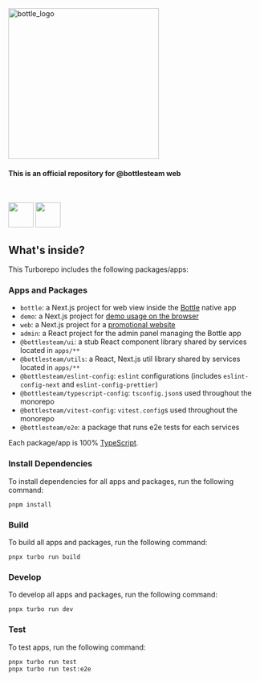 <img width="300" alt="bottle_logo" src="https://github.com/user-attachments/assets/a44026e9-981b-42d0-bbd1-4bcad9b2e58c">

#### This is an official repository for @bottlesteam web


<span heigth=50px style="margin-top:120px;"></div>

<br>

[<img height=50px  src=https://user-images.githubusercontent.com/42789819/115149387-d42e1980-a09e-11eb-88e3-94ca9b5b604b.png>](https://url.kr/cps1z2)
[<img height=50px src=https://www.fcsok.org/wp-content/uploads/2020/04/get-it-on-google-play-badge.png>](https://play.google.com/store/apps/details?id=com.team.bottles)


## What's inside?

This Turborepo includes the following packages/apps:

### Apps and Packages

- `bottle`: a Next.js project for web view inside the [Bottle](https://url.kr/cps1z2) native app
- `demo`: a Next.js project for [demo usage on the browser](https://demo.bottles.asia) 
- `web`: a Next.js project for a [promotional website](https://bottles.asia)
- `admin`: a React project for the admin panel managing the Bottle app 
- `@bottlesteam/ui`: a stub React component library shared by services located in `apps/**`
- `@bottlesteam/utils`: a React, Next.js util library shared by services located in `apps/**`
- `@bottlesteam/eslint-config`: `eslint` configurations (includes `eslint-config-next` and `eslint-config-prettier`)
- `@bottlesteam/typescript-config`: `tsconfig.json`s used throughout the monorepo
- `@bottlesteam/vitest-config`: `vitest.config`s used throughout the monorepo
- `@bottlesteam/e2e`: a package that runs e2e tests for each services

Each package/app is 100% [TypeScript](https://www.typescriptlang.org/).

### Install Dependencies

To install dependencies for all apps and packages, run the following command:

```
pnpm install
```

### Build

To build all apps and packages, run the following command:

```
pnpx turbo run build
```

### Develop

To develop all apps and packages, run the following command:

```
pnpx turbo run dev
```

### Test

To test apps, run the following command:

```
pnpx turbo run test
pnpx turbo run test:e2e
```

